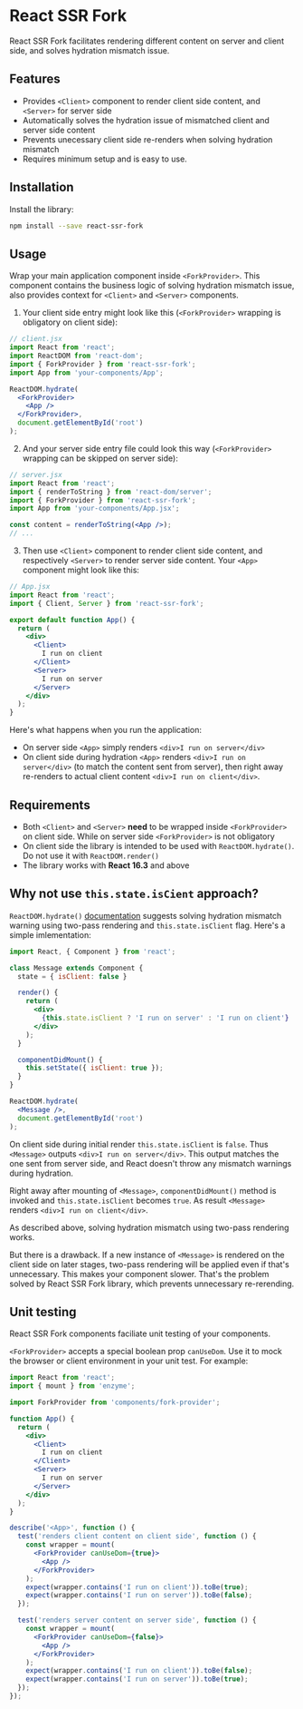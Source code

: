 # React SSR Fork

React SSR Fork facilitates rendering different content on server and client side, and solves hydration mismatch issue.  

## Features

* Provides `<Client>` component to render client side content, and `<Server>` for server side
* Automatically solves the hydration issue of mismatched client and server side content
* Prevents unecessary client side re-renders when solving hydration mismatch
* Requires minimum setup and is easy to use.

## Installation

Install the library:  

```bash
npm install --save react-ssr-fork
```

## Usage

Wrap your main application component inside `<ForkProvider>`. This component contains the business logic of solving hydration mismatch issue, also provides context for `<Client>` and `<Server>` components.  

1) Your client side entry might look like this (`<ForkProvider>` wrapping is obligatory on client side):

```jsx
// client.jsx
import React from 'react';
import ReactDOM from 'react-dom';
import { ForkProvider } from 'react-ssr-fork';
import App from 'your-components/App';

ReactDOM.hydrate(
  <ForkProvider>
    <App />    
  </ForkProvider>,
  document.getElementById('root')
);
```

2) And your server side entry file could look this way (`<ForkProvider>` wrapping can be skipped on server side):

```jsx
// server.jsx
import React from 'react';
import { renderToString } from 'react-dom/server';
import { ForkProvider } from 'react-ssr-fork';
import App from 'your-components/App.jsx';

const content = renderToString(<App />);
// ...
```

3) Then use `<Client>` component to render client side content, and respectively `<Server>` to render server side content. Your `<App>` component might look like this:

```jsx
// App.jsx
import React from 'react';
import { Client, Server } from 'react-ssr-fork';

export default function App() {
  return (
    <div>
      <Client>
        I run on client
      </Client>
      <Server>
        I run on server
      </Server>
    </div>
  );
}
```

Here's what happens when you run the application:

* On server side `<App>` simply renders `<div>I run on server</div>`
* On client side during hydration `<App>` renders `<div>I run on server</div>` (to match the content sent from server), then right away re-renders to actual client content `<div>I run on client</div>`.

## Requirements
* Both `<Client>` and `<Server>` **need** to be wrapped inside `<ForkProvider>` on client side. While on server side `<ForkProvider>` is not obligatory
* On client side the library is intended to be used with `ReactDOM.hydrate()`. Do not use it with `ReactDOM.render()`
* The library works with **React 16.3** and above

## Why not use `this.state.isCient` approach?

`ReactDOM.hydrate()` [documentation](https://reactjs.org/docs/react-dom.html#hydrate) suggests solving hydration mismatch warning using two-pass rendering and `this.state.isClient` flag. Here's a simple imlementation:  

```jsx
import React, { Component } from 'react';

class Message extends Component {
  state = { isClient: false }

  render() {
    return (
      <div>
        {this.state.isClient ? 'I run on server' : 'I run on client'}
      </div>
    );
  }

  componentDidMount() {
    this.setState({ isClient: true });
  }
}

ReactDOM.hydrate(
  <Message />,
  document.getElementById('root')
);
```

On client side during  initial render `this.state.isClient` is `false`. Thus `<Message>` outputs `<div>I run on server</div>`. This output matches the one sent from server side, and React doesn't throw any mismatch warnings during hydration.  

Right away after mounting of `<Message>`, `componentDidMount()` method is invoked and `this.state.isClient` becomes `true`. As result `<Message>` renders `<div>I run on client</div>`.  

As described above, solving hydration mismatch using two-pass rendering works.  

But there is a drawback. If a new instance of `<Message>` is rendered on the client side on later stages, two-pass rendering will be applied even if that's unnecessary. This makes your component slower. That's the problem solved by React SSR Fork library, which prevents unnecessary re-rerending.  

## Unit testing

React SSR Fork components faciliate unit testing of your components.  

`<ForkProvider>` accepts a special boolean prop `canUseDom`. Use it to mock the browser or client environment in your unit test. For example:

```jsx
import React from 'react';
import { mount } from 'enzyme';

import ForkProvider from 'components/fork-provider';

function App() {
  return (
    <div>
      <Client>
        I run on client
      </Client>
      <Server>
        I run on server
      </Server>
    </div>
  );
}

describe('<App>', function () {
  test('renders client content on client side', function () {
    const wrapper = mount(
      <ForkProvider canUseDom={true}>
        <App />
      </ForkProvider>
    );
    expect(wrapper.contains('I run on client')).toBe(true);
    expect(wrapper.contains('I run on server')).toBe(false);
  });

  test('renders server content on server side', function () {
    const wrapper = mount(
      <ForkProvider canUseDom={false}>
        <App />
      </ForkProvider>
    );
    expect(wrapper.contains('I run on client')).toBe(false);
    expect(wrapper.contains('I run on server')).toBe(true);
  });
});
```